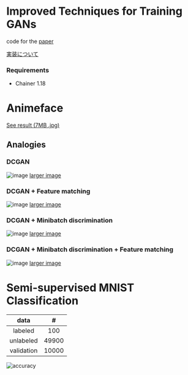 # Improved Techniques for Training GANs

code for the [paper](https://arxiv.org/abs/1606.03498)

[実装について](http://musyoku.github.io/2016/12/23/Improved-Techniques-for-Training-GANs/)

### Requirements

- Chainer 1.18

# Animeface

[See result (7MB .jpg)](http://musyoku.github.io/images/post/2016-12-22/compare.jpg)

## Analogies

### DCGAN

![image](https://musyoku.github.io/images/post/2016-12-22/analogy.jpg)
[larger image](http://musyoku.github.io/images/post/2016-12-22/analogy.jpg)

### DCGAN + Feature matching

![image](https://musyoku.github.io/images/post/2016-12-22/analogy_fm.jpg)
[larger image](http://musyoku.github.io/images/post/2016-12-22/analogy_fm.jpg)

### DCGAN + Minibatch discrimination

![image](https://musyoku.github.io/images/post/2016-12-22/analogy_md.jpg)
[larger image](http://musyoku.github.io/images/post/2016-12-22/analogy_md.jpg)

### DCGAN + Minibatch discrimination + Feature matching

![image](https://musyoku.github.io/images/post/2016-12-22/analogy_fm_md.jpg)
[larger image](http://musyoku.github.io/images/post/2016-12-22/analogy_fm_md.jpg)

# Semi-supervised MNIST Classification

| data | # |
|:--:|:--:|
| labeled | 100 |
| unlabeled | 49900 |
| validation | 10000 |

![accuracy](https://musyoku.github.io/images/post/2016-12-22/accuracy.png?raw=true)
